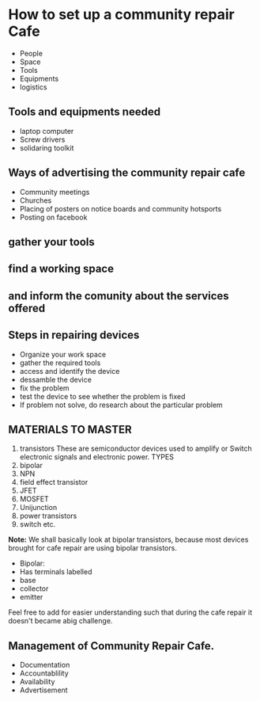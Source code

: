 # How to set up a community repair Cafe

- People
- Space
- Tools
- Equipments
- logistics

## Tools and equipments needed

- laptop computer
- Screw drivers
- solidaring toolkit

## Ways of advertising the community repair cafe

- Community meetings
- Churches
- Placing of posters on notice boards and community hotsports
- Posting on facebook

## gather your tools 

## find a working space 

## and inform the comunity about the services offered

## Steps in repairing devices

- Organize your work space
- gather the required tools
- access and identify the device
- dessamble the device
- fix the problem
- test the device to see whether the problem is fixed
- If problem not solve, do research about the particular problem
  
##  MATERIALS TO MASTER

1. transistors
   These are semiconductor devices used to amplify or
   Switch electronic signals and electronic power.
   TYPES
2. bipolar
3. NPN
4. field effect transistor
5. JFET
6. MOSFET
7. Unijunction
8. power transistors
9. switch etc.

**Note:** We shall basically look at bipolar transistors, because most devices brought for cafe repair are using bipolar transistors.

- Bipolar:
- Has terminals labelled 
- base
- collector
- emitter

Feel free to add for easier understanding such that during the cafe repair it doesn't became abig challenge.

## Management of Community Repair Cafe.

- Documentation
- Accountablility
- Availability
- Advertisement
